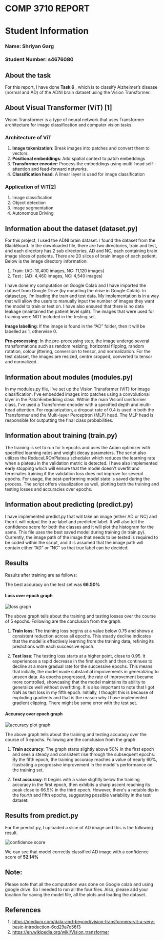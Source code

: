 # __COMP 3710 REPORT__

# Student Information
### Name: Shriyan Garg	
### Student Number: s4676080

## __About the task__

For this report, I have done __Task 6__ , which is to classify  Alzheimer’s disease (normal and AD) of the ADNI brain dataset using the Vision Transformer. 

## __About Visual Transformer (ViT) [1]__
Vision Transformer is a type of neural network that uses Transformer architecture for image classification and computer vision tasks.

### __Architecture of ViT__
1.	__Image tokenization__: Break images into patches and convert them to vectors. 
2.  __Positional embeddings__: Add spatial context to patch embeddings
3.	__Transformer encoder__:  Process the embeddings using multi-head self-attention and feed-forward networks.
4.	__Classification head__: A linear layer is used for image classification 

### __Application of ViT[2]__
1.	Image classification
2.	Object detection
3.	Image segmentation
4.	Autonomous Driving

## __Information about the dataset (dataset.py)__
For this project, I used the ADNI brain dataset. I found the dataset from the BlackBoard. 
In the downloaded file, there are two directories, train and test, and each directory has 2 sub directories, AD and NC, each containing brain image slices of patients. There are 20 slices of brain image of each patient. 
Below is the image directory information:

1.	Train: (AD: 10,400 images, NC: 11,120 images)
2.	Test : (AD: 4,460 images, NC: 4,540 images)

I have done my computation on Google Colab and I have imported the dataset from Google Drive (by mounting the drive in Google Colab).
In dataset.py, I’m loading the train and test data. My implementation is in a way that will allow the users to manually input the number of images they want the model to train or test on. I have also ensured that there is no data leakage (maintained the patient level split). The images that were used for training were NOT included in the testing set.

__Image labelling__: If the image is found in the “AD” folder, then it will be labelled as 1, otherwise 0.

__Pre-processing__: In the pre-processing step, the image undergo several transformations such as random resizing, horizontal flipping, random rotation, colour jittering, conversion to tensor, and normalization. For the test dataset, the images are resized, centre cropped, converted to tensor and normalized.

## __Information about modules (modules.py)__
In my modules.py file, I've set up the Vision Transformer (ViT) for image classification. I've embedded images into patches using a convolutional layer in the PatchEmbedding class. Within the main VisionTransformer class, I've used a Transformer encoder with a specified depth and multi-head attention. For regularization, a dropout rate of 0.4 is used in both the Transformer and the Multi-layer Perceptron (MLP) head. The MLP head is responsible for outputting the final class probabilities. 

## __Information about training (train.py)__
The training is set to run for 5 epochs and uses the Adam optimizer with specified learning rates and weight decay parameters. The script also utilizes the ReduceLROnPlateau scheduler which reduces the learning rate when a plateau in the validation metric is detected. I have also implemented early stopping which will ensure that the model doesn't overfit and terminates training if the validation loss does not improve for several epochs. For usage, the best-performing model state is saved during the process. The script offers visualization as well, plotting both the training and testing losses and accuracies over epochs.

## __Information about predicting (predict.py)__
I have implemented predict.py that will take an image (either AD or NC) and then it will output the true label and predicted label. It will also tell the confidence score for both the classes and it will plot the histogram for the same. This file uses the best saved model during training (in train.py). Currently, the image path of the image that needs to be tested is required to be coded within the script, and it is assumed that the image path will contain either “AD” or “NC” so that true label can be decided.


## __Results__
Results after training are as follows:

The best accuracy on the test set was __66.50%__

#### __Loss over epoch graph__
![loss graph](figures/losses_plot.png)



The above graph tells about the training and testing losses over the course of 5 epochs. Following are the conclusion from the graph.

1.	__Train loss__: The training loss begins at a value below 0.75 and shows a consistent reduction across all epochs. This steady decline indicates that the model is effectively learning from the training data, refining its predictions with each successive epoch.

2.	__Test loss__: The testing loss starts at a higher point, close to 0.95. It experiences a rapid decrease in the first epoch and then continues to decline at a more gradual rate for the successive epochs. This means that initially, the model made substantial improvements in generalizing to unseen data. As epochs progressed, the rate of improvement became more controlled, showcasing that the model maintains its ability to generalize well without overfitting. It is also important to note that I got NaN as test loss in my fifth epoch. Initially, I thought this is because of exploding gradients and that is the reason why I have implemented gradient clipping. There might be some error with the test set.

#### __Accuracy over epoch graph__
![accuracy plot graph](figures/accuracy_plot.png)


The above graph tells about the training and testing accuracy over the course of 5 epochs. Following are the conclusion from the graph.

1.	__Train accuracy__: The graph starts slightly above 50% in the first epoch and sees a steady and consistent rise through the subsequent epochs. By the fifth epoch, the training accuracy reaches a value of nearly 60%, illustrating a progressive improvement in the model's performance on the training set.

2.	__Test accuracy__: It begins with a value slightly below the training accuracy in the first epoch, then exhibits a sharp ascent reaching its peak close to 66.5% in the third epoch. However, there's a notable dip in the fourth and fifth epochs, suggesting possible variability in the test dataset.


## __Results from predict.py__

For the predict.py, I uploaded a slice of AD image and this is the following result.

![confidence score](figures/model%20confidence%20score.png)

We can see that model correctly classified AD image with a confidence score of __52.14%__

## __Note:__
Please note that all the computation was done on Google colab and using google drive. So I needed to run all the four files. Also, please add your location for saving the model file, all the plots and loading the dataset.

## __References__
1.	https://medium.com/data-and-beyond/vision-transformers-vit-a-very-basic-introduction-6cd29a7e56f3 
2.	https://en.wikipedia.org/wiki/Vision_transformer 
